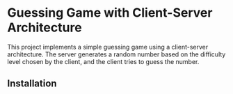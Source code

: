 # Guessing Game with Client-Server Architecture

This project implements a simple guessing game using a client-server architecture. 
The server generates a random number based on the difficulty level chosen by the client, and the client tries to guess the number.

## Installation

